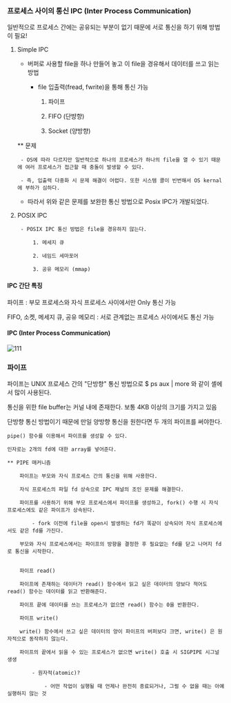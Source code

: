 ### 프로세스 사이의 통신 IPC (Inter Process Communication)

일반적으로 프로세스 간에는 공유되는 부분이 없기 때문에 서로 통신을 하기 위해 방법이 필요!

1. Simple IPC 

	- 버퍼로 사용할 file을 하나 만들어 놓고 이 file을 경유해서 데이터를 쓰고 읽는 방법
		
		- file 입출력(fread, fwrite)을 통해 통신 가능 

			1. 파이프

			2. FIFO (단뱡향)

			3. Socket (양방향) 

	** 문제 

		- OS에 따라 다르지만 일반적으로 하나의 프로세스가 하나의 file을 열 수 있기 때문에 여러 프로세스가 접근할 때 충돌이 발생할 수 있다. 

		- 즉, 입출력 다중화 시 문제 해결이 어렵다. 또한 시스템 콜이 빈번해서 OS kernal에 부하가 심하다.

	- 따라서 위와 같은 문제를 보완한 통신 방법으로 Posix IPC가 개발되었다.

2. POSIX IPC 
	
		- POSIX IPC 통신 방법은 file을 경유하지 않는다.

			1. 메세지 큐

			2. 네임드 세마포어

			3. 공유 메모리 (mmap)

		
#### IPC 간단 특징

파이프 : 부모 프로세스와 자식 프로세스 사이에서만 Only 통신 가능 

FIFO, 소켓, 메세지 큐, 공유 메모리 : 서로 관계없는 프로세스 사이에서도 통신 가능		                                                                                                                                                                                                                                                                                                                                        
#### IPC (Inter Process Communication)

![111](https://user-images.githubusercontent.com/59076451/127955308-db00bcdb-1a70-40e8-a2a8-e48c7473e5fc.jpg) 


### 파이프

파이프는 UNIX 프로세스 간의 "단방향" 통신 방법으로 $ ps aux | more 와 같이 셸에서 많이 사용된다. 

통신을 위한 file buffer는 커널 내에 존재한다. 보통 4KB 이상의 크기를 가지고 있음

단방향 통신 방법이기 때문에 만일 양방향 통신을 원한다면 두 개의 파이프를 써야한다. 

	pipe() 함수를 이용해서 파이프를 생성할 수 있다.

	인자로는 2개의 fd에 대한 array를 넣어준다. 

	** PIPE 매커니즘 

		파이프는 부모와 자식 프로세스 간의 통신을 위해 사용한다.

		자식 프로세스의 파일 fd 상속으로 IPC 채널의 조인 문제를 해결한다.

		파이프를 사용하기 위해 부모 프로세스에서 파이프를 생성하고, fork() 수행 시 자식 프로세스에도 같은 파이프가 상속된다. 

			- fork 이전에 file을 open시 발생하는 fd가 똑같이 상속되어 자식 프로세스에서도 같은 fd를 가진다. 

		부모와 자식 프로세스에서는 파이프의 방향을 결정한 후 필요없는 fd를 닫고 나머지 fd로 통신을 시작한다. 

		
		파이프 read()

		파이프에 존재하는 데이터가 read() 함수에서 읽고 싶은 데이터의 양보다 적어도 read() 함수는 데이터를 읽고 반환해준다.

		파이프 끝에 데이터를 쓰는 프로세스가 없으면 read() 함수는 0을 반환한다.

		파이프 write()

		write() 함수에서 쓰고 싶은 데이터의 양이 파이프의 버퍼보다 크면, write() 은 원자적으로 동작하지 않는다.

		파이프의 끝에서 읽을 수 있는 프로세스가 없으면 write() 호출 시 SIGPIPE 시그널 생생

			- 원자적(atomic)? 

				- 어떤 작업이 실행될 때 언제나 완전히 종료되거나, 그럴 수 없을 때는 아예 실행하지 않는 것 

		
 
